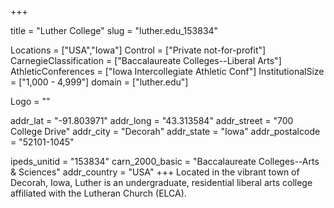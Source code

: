 
+++

title = "Luther College"
slug = "luther.edu_153834"

Locations = ["USA","Iowa"]
Control = ["Private not-for-profit"]
CarnegieClassification = ["Baccalaureate Colleges--Liberal Arts"]
AthleticConferences = ["Iowa Intercollegiate Athletic Conf"]
InstitutionalSize = ["1,000 - 4,999"]
domain = ["luther.edu"]

Logo = ""

addr_lat = "-91.803971"
addr_long = "43.313584"
addr_street = "700 College Drive"
addr_city = "Decorah"
addr_state = "Iowa"
addr_postalcode = "52101-1045"

ipeds_unitid = "153834"
carn_2000_basic = "Baccalaureate Colleges--Arts & Sciences"
addr_country = "USA"
+++
    Located in the vibrant town of Decorah, Iowa, Luther is an undergraduate, residential liberal arts college affiliated with the Lutheran Church (ELCA).
